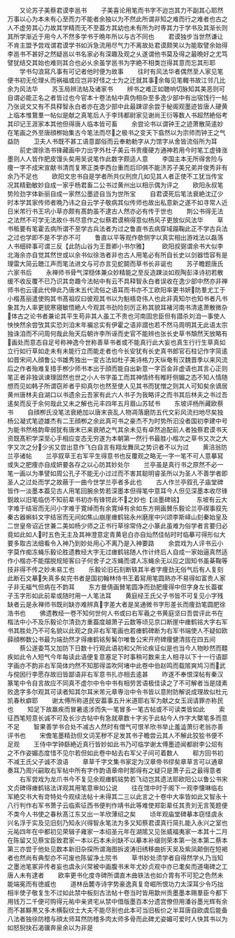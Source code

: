 <!-- { "loadSidebar": true } -->
　　又论苏子美蔡君谟李邕书
　　子美喜论用笔而书字不迨岂其力不副其心耶然万事以心为本未有心至而力不能者余独以为不然此所谓非知之难而行之难者也古之人不虚劳其心力故其学精而无不至葢方其幼也未有所为时専其力于学书及其渐长则其所学渐近于用今人不然多学书于晩年所以与古不同也
　　君谟独步当世然谦让不肯主盟予尝戏谓君谟学书如泝急流用尽气力不离故处君谟颇笑以为能取譬余始得李邕书不甚好之然疑邕以书名家必有深趣及观之乆遂谓他书莫及得之最晩好之尤笃譬犹结交其始也难则其合也必乆余虽学邕书为字絶不相类岂得其意而忘其形耶
　　学书勾浪冩凡事有可记者他时便为故事
　　往时有风法华者偶然至人家见笔便书初无伦理乆而祸福或应岂非好怪之士为之迁就其事余每见笔輙书故江邻几比余为风法华
　　苏玉局辨法帖及诸家书
　　辨书之难正如聴响切脉知其美恶则可自谓必能正名之者皆过也今官本十卷法帖中真伪相杂至多逸少部中有出宿饯行一帖乃张说文又有不具释智永白者亦在逸少部中此最踈谬余尝于秘阁观墨迹皆唐人硬黄上临本惟鵞羣一帖似是献之真笔后人于李玮都尉家见谢尚王衍等数人书超然絶俗考其印记王涯家本其他但得唐人临本皆可畜
　　余尝论书以谓钟王之迹萧散简逺妙在笔画之外至唐顔栁始集古今笔法而尽之极书之变天下翕然以为宗师而钟王之气益防
　　卫夫人书既不甚工语意鄙俗而云奉勅勅字从力馆字从舍皆流俗所为耳
　　前史谓徐浩书锋藏画中力出字外杜子美云书贵痩硬方通神若用今时笔工虚锋涨墨则人人皆作肥皮馒头矣用吴说笔作此数字颇适人意
　　李国主本无所得舍险与痩一字不成宋宣献书清而复寒正类李西台重而后印俱不能济苏子美兄弟并俊秀非有余乃不足也
　　欧阳文忠书自是学者所共仪刑庶几如见其人者正使不工犹当传宝况其精勤敏妙自成一家乎杨君畜二公书过黄州出以相示偶为评之
　　欧阳永叔笔势险劲字体新丽自成一家然公墨迹自当为世所宝
　　自君谟死后笔法衰絶沈辽少时本学其家传师者晩乃讳之自云学子敬病其似传师也故出私意新之遂不如寻常人近日米芾行书王巩小草亦颇有髙韵虽不逮古人然亦必有传于世也
　　荆公书得无法之法然不可学无法故仆书尽意作之似蔡君谟稍得意似杨风子更放似风法华
　　草书秪要有笔霍去病所谓不至学古兵法者为过之鲁直书去病穿域蹋鞠此正不学古兵法之过也学即不是不学亦不可
　　鲁直以平等观作欹侧字以真实相出游戏法以磊落人书细碎事可谓三反【此防山谷为王晋卿小书尔雅】
　　欧阳叔弼谓余书大似李北海余亦自觉其然世或以余书似徐浩者非也古人用笔必有所自长史以剑器悟容有是理雷大简云聴江声而笔法进文与可亦言见蛇鬬而草书长非诞也
　　苏子瞻题唐氏六家书后
　　永禅师书骨气深穏体兼众妙精能之至反造踈淡如观陶彭泽诗初若散缓不收反覆不已乃识其竒趣今法帖中有云不具释智永白者误收在逸少部中然亦非禅师书也云谨此代伸此乃唐末五代流俗之语耳而书亦不工欧阳率更书妍防羣尤工于小楷髙丽遣使购其书髙祖叹曰彼观其书以为魁梧竒伟人也此非真知尔也知书者凡书象其为人率更貌寒寝敏悟絶人今观其书劲险刻厉正称其貌耳褚河南书清逺萧散微杂体古之论书者兼论其平生苟非其人虽工不贵也河南固忠臣但有譛杀刘洎一事使人怏怏然余尝攷其实恐刘洎末年褊忿实有伊霍之语非譛也若不然马周明其无此语太宗独诛洎而不问周何哉此殆天后朝许李所诬而史官不能辨也张长史草书頽然天放略有画处而意态自足号称神逸今世称善草书者或不能真行此大妄也真生行行生草真如立行如行草如走未有未能行立而能走者也今长安犹有长史真书郎官石柱记作字简逺如晋宋间人顔鲁公书雄秀独出一变古法如杜子美诗格力天纵奄有汉魏晋季以来风流后之作者殆难复措手栁少师书本出于顔而能自出新意一字百金非虚语也其言心正则笔正者非独讽谏理固然也世之小人书字虽工而其神情终有睢盱侧媚之态不知人情随想而见如韩子所谓窃斧者乎抑真尔也然至使人见其书而犹憎之则其人可知矣余谪居黄州唐林夫自湖口以书遗余云吾家有此六人书子为我略评之而书其后林夫之书过吾逺矣而反于余何哉此又未之解也元丰四年五月眉山苏轼书
　　东坡评杨所藏欧蔡书
　　自顔栁氏没笔法衰絶加以唐末丧乱人物凋落磨防五代文彩风流扫地尽矣独杨公凝式笔迹雄杰有二王顔栁之余此真可书之豪杰不为时势所汩没者国初李建中号为能书然格韵卑弱犹有唐末已来衰陋之气其余未见有卓然追配前人者独蔡君谟书天资既髙积学深至心手相应变态无穷遂为本朝第一然行书最胜小楷次之草书又次之大字又次之分少劣又尝出意作飞白自言有翔龙舞凤之势识者不以为过
　　黄涪翁防兰亭诸帖
　　兰亭叙草王右军平生得意书也反覆观之略无一字一笔不可人意摹冩或失之肥痩亦自成妍要各存之以心防其妙处尔
　　兰亭虽是真行书之原然不必一笔一画以为凖譬如周公孔子不能无小过过而不害其聪明睿圣所以为圣人不善学者即圣人之过处而学之故蔽于一曲今世学兰亭者多此也
　　古人作兰亭叙孔子庙堂碑皆作一淡墨本葢见古人用笔回腕余势若深墨本但得笔中意耳今人但见深墨本收尽锋鋭故以旧笔临仿不知前辈书初亦有锋锷此不之妙也【淡墨碑铭】
　　东坡有云大字难于结宻而无问小字难于寛绰而有余寛绰有余如东方朔画賛乐毅论兰亭禊事叙先秦古器蝌蚪文字结宻而无间如焦山崩崖瘗鹤铭永州磨崖中兴颂李斯峄山刻秦始皇及二世皇帝诏近世兼二美如杨少师之正书行草徐常侍之小篆此虽难为俗学者言要归必竟如此如人时五色无主及其神澄意定青黄皂白亦自灿然佳帖时时临摹可得形似大要多取古法细看令入神乃到妙处用心不离乃是入神要路
　　余尝戏为人评书云小字莫作痴冻蝇乐毅论胜遗教经大字无过瘗鹤铭随人作计终后人自成一家始逼真然适作小楷亦不能摆脱规矩客曰子何舍子之冻蝇而谓人冻蝇余无以应之固知书虽棊鞠等技非得不传之妙未易工也
　　乐毅论旧石刻断轶其半者字痩劲无俗气后有人复刻此断石文摹失真多矣完书者是国初翰林侍书王着冩用笔圆熟亦不易得如富贵人家子非无福气但病在不韵耳
　　东方曼倩画賛笔圆净而劲肥痩得中但字身左长葢崔子玉字形如此前辈或随时用一人笔法耳
　　黄庭经王氏父子书皆不可复见小字残缺者云是永禅师书既刓缺亦难辨真字差大者是吴通微书字形差长而痩劲笔圆肥徐浩书也
　　佛遗教经一卷不知何世何人书或曰右军羲之书黄庭坚曰吾尝评此书在楷法中小不及乐毅论尔清劲方重葢度越萧子云数等顷见京口断崖中瘗鹤铭大字右军书其胜处乃不可名貌以此观之良非右军笔画也若瘗鹤碑断为右军书端使人不疑如欧薛顔栁数公书最为端劲然才得瘗鹤铭髣髴尔唯鲁公宋开府碑痩健清拔在四五间
　　蔡公遂委笃又加防下日数十行观此语初和父所论疾证似是也当今人物眇然而囏疾如此令人短气今年每读此语便复意塞足下时事稍可数来主人相寻以下十一行语鄙字画亦不韵非右军简体灼然不知那得滥吹阿堵中此卷中伯赵鸣而载隂爽鸠习而武与傥因行李愿存故旧皆鄙语非右军意书扎亦相去逺甚
　　昨遂不奉恨深帖有秦汉篆笔中令自言故应不同真不虚尔中令中书有相劳苦语极佳读之了不可解者当是牋素败逸字多尔观其可读者知其尔耳米芾元章専治中令书皆以意附防解说成理故似杜元凯春秋癖耶
　　谢太傅所称道民安葢事五升米道耶右军为献之女玉润请罪亦称民也
　　知足下故羸疾而冒暑逺涉而失一笔冒多一笔古帖或不可读类皆如此
　　索征西笔短意长诚不可及长沙古帖中有急就章数十字劣于此帖今人作字大槩笔多而意不足
　　智果善学书合处不减古人然时有僧气可恨羊欣书举止羞澁萧衍老翁亦善评书也
　　宋儋笔墨精劲但文词芜秽不足发其书子瞻尝云其人不解此狡狯书便不足观
　　王侍中学钟繇絶近真行皆妙如此书乃可临学谢太傅墨迹闻都尉李公炤有之不作姿媚态度惜不见尔若但如此卷中帖去右军父子间可着数人
　　郗方回书初不减王氏父子诚不浪语
　　章草千字文集书家定为汉章帝书缪矣章草言可以通章奏耳乃周兴嗣取右军帖中所有字作韵语章帝时那得有之疑只是萧子云之最得意者
　　右军尝戏为龙爪书今不复见余观瘗鹤铭势若飞动岂其遗法耶欧阳公以鲁公书宋文贞碑得瘗鹤铭法详观其用笔意审如公说
　　往在馆中时于阁下一观李懐琳临右军絶交书大有竒特处今观续法帖十未得其二三以此言之十卷中大率皆如此又智永十八行判作右军书萧子云临索征西书便判作靖书此等难使郑彰辈任其责刘无言笺题便不类今人书使之春秋髙江东又出一羊欣薄绍之矣
　　顷年观庙堂碑摹本窃怪虞永兴名浮于实及见旧刻乃知永兴得智永笔法为多又知蔡君谟真行简扎能入永兴之室也元祐四年在中都初见荣辑子雍家一本绍圣元年在湖隂又见张威福夷家一本其十二月在陈留又见蔡宝臣致君家一本以石本未刓缺不以摹本补缀则荣本第一张本第二蔡本第三亦尝于他处见数本新旧杂探所谓海图拆波涛旧绣移曲折天吴及紫凤颠倒在短褐者也然尚有典型亦不可废也陈留净土院书
　　草书妙处须学者自得然学乆乃当知之墨池笔冢非传者妄也虞永兴常被中画腹书末年尤妙贞观中亦已耄矣而道塲碑之工唐人未有逮者
　　欧率更书化度寺碑所谓直木曲铁法也如介胄有不可犯之色然未能端冕而有徳威也
　　道林岳麓寺诗字势豪逸真复竒崛所恨功力太深耳少令巧拙相半使子敬复生不过如此禁中板刻古法帖十卷当时皆用歙州贡墨墨本赐羣臣今都下用钱万二千便可购得元祐中亲贤宅从禁中借版墨百本分遗宫僚但用潘谷墨光辉有余而不甚黟黒又多木横裂纹士大夫不能尽别也此本可当旧板价之半耳唐自欧虞后能备八法者独徐防稽与顔太师耳然防稽多肉太师多骨而此碑尤姿媚可爱时人快其书以为如怒猊抉石渴骥奔泉余以为非是
